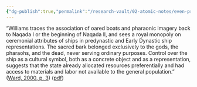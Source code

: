 ```yaml
---
{"dg-publish":true,"permalink":"/research-vault/02-atomic-notes/even-predynastic-egypt-controlled-the-ship-as-a-cultural-symbol/"}
---
```


“Williams traces the association of oared boats and pharaonic imagery back to Naqada I or the beginning of Naqada ll, and sees a royal monopoly on ceremonial attributes of ships in predynastic and Early Dynastic ship representations. The sacred bark belonged exclusively to the gods, the pharaohs, and the dead, never serving ordinary purposes. Control over the ship as a cultural symbol, both as a concrete object and as a representation, suggests that the state already allocated resources preferentially and had access to materials and labor not available to the general population.” ([Ward, 2000, p. 3](zotero://select/library/items/Z98WYCE6)) ([pdf](zotero://open-pdf/library/items/UD954MWU?page=13&annotation=EHVS3C9N))